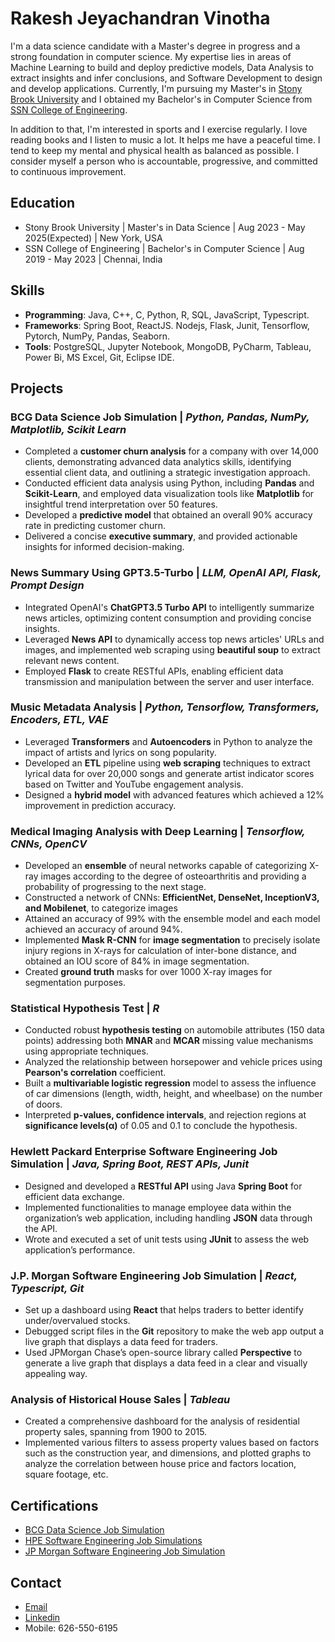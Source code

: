 # Rakesh Jeyachandran Vinotha

I'm a data science candidate with a Master's degree in progress and a strong foundation in computer science. My expertise lies in areas of 
Machine Learning to build and deploy predictive models, Data Analysis to extract insights and infer conclusions, and Software Development to design and develop applications. Currently, I'm pursuing my Master's in [Stony Brook University](https://www.cs.stonybrook.edu/admissions/Graduate-Admissions-Data-Science#2) and I obtained my Bachelor's in Computer Science from [SSN College of Engineering](https://www.ssn.edu.in/college-of-engineering/computer-science-and-engineering-department-ssn-institutions/).

In addition to that, I'm interested in sports and I exercise regularly. I love reading books and I listen to music a lot. It helps me have a peaceful time. I tend to keep my mental and physical health as balanced as possible. I consider myself a person who is accountable, progressive, and committed to continuous improvement.

## Education
- Stony Brook University | Master's in Data Science | Aug 2023 - May 2025(Expected) | New York, USA
- SSN College of Engineering | Bachelor's in Computer Science | Aug 2019 - May 2023 | Chennai, India

## Skills
- **Programming**: Java, C++, C, Python, R, SQL, JavaScript, Typescript.
- **Frameworks**: Spring Boot, ReactJS. Nodejs, Flask, Junit, Tensorflow, Pytorch, NumPy, Pandas, Seaborn.
- **Tools**: PostgreSQL, Jupyter Notebook, MongoDB, PyCharm, Tableau, Power Bi, MS Excel, Git, Eclipse IDE.

## Projects
### BCG Data Science Job Simulation | _Python, Pandas, NumPy, Matplotlib, Scikit Learn_
- Completed a **customer churn analysis** for a company with over 14,000 clients, demonstrating advanced data analytics skills, identifying essential client data, and outlining a strategic investigation approach.
- Conducted efficient data analysis using Python, including **Pandas** and **Scikit-Learn**, and employed data visualization tools like **Matplotlib** for insightful trend interpretation over 50 features.
- Developed a **predictive model** that obtained an overall 90% accuracy rate in predicting customer churn.
- Delivered a concise **executive summary**, and provided actionable insights for informed decision-making.

### News Summary Using GPT3.5-Turbo | _LLM, OpenAI API, Flask, Prompt Design_
- Integrated OpenAI's **ChatGPT3.5 Turbo API** to intelligently summarize news articles, optimizing content consumption and providing concise insights.
- Leveraged **News API** to dynamically access top news articles' URLs and images, and implemented web scraping using **beautiful soup** to extract relevant news content.
- Employed **Flask** to create RESTful APIs, enabling efficient data transmission and manipulation between the server and user interface.

### Music Metadata Analysis | _Python, Tensorflow, Transformers, Encoders, ETL, VAE_
- Leveraged **Transformers** and **Autoencoders** in Python to analyze the impact of artists and lyrics on song popularity.
- Developed an **ETL** pipeline using **web scraping** techniques to extract lyrical data for over 20,000 songs and generate artist indicator scores based on Twitter and YouTube engagement analysis.
- Designed a **hybrid model** with advanced features which achieved a 12% improvement in prediction accuracy.

### Medical Imaging Analysis with Deep Learning | _Tensorflow, CNNs, OpenCV_
- Developed an **ensemble** of neural networks capable of categorizing X-ray images according to the degree of osteoarthritis and providing a probability of progressing to the next stage.
- Constructed a network of CNNs: **EfficientNet, DenseNet, InceptionV3, and Mobilenet**, to categorize images
- Attained an accuracy of 99% with the ensemble model and each model achieved an accuracy of around 94%.
- Implemented **Mask R-CNN** for **image segmentation** to precisely isolate injury regions in X-rays for calculation of inter-bone distance, and obtained an IOU score of 84% in image segmentation.
- Created **ground truth** masks for over 1000 X-ray images for segmentation purposes.

### Statistical Hypothesis Test | _R_
- Conducted robust **hypothesis testing** on automobile attributes (150 data points) addressing both **MNAR** and **MCAR** missing value mechanisms using appropriate techniques.
- Analyzed the relationship between horsepower and vehicle prices using **Pearson's correlation** coefficient.
- Built a **multivariable logistic regression** model to assess the influence of car dimensions (length, width, height, and wheelbase) on the number of doors.
- Interpreted **p-values, confidence intervals**, and rejection regions at **significance levels(α)** of 0.05 and 0.1 to conclude the hypothesis.

### Hewlett Packard Enterprise Software Engineering Job Simulation | _Java, Spring Boot, REST APIs, Junit_
- Designed and developed a **RESTful API** using Java **Spring Boot** for efficient data exchange.
- Implemented functionalities to manage employee data within the organization’s web application, including handling **JSON** data through the API.
- Wrote and executed a set of unit tests using **JUnit** to assess the web application’s performance.

### J.P. Morgan Software Engineering Job Simulation | _React, Typescript, Git_
- Set up a dashboard using **React** that helps traders to better identify under/overvalued stocks.
- Debugged script files in the **Git** repository to make the web app output a live graph that displays a data feed for traders.
- Used JPMorgan Chase’s open-source library called **Perspective** to generate a live graph that displays a data feed in a clear and visually appealing way.

### Analysis of Historical House Sales | _Tableau_
- Created a comprehensive dashboard for the analysis of residential property sales, spanning from 1900 to 2015.
- Implemented various filters to assess property values based on factors such as the construction year, and dimensions, and plotted graphs to analyze the correlation between house price and factors location, square footage, etc.

## Certifications
- [BCG Data Science Job Simulation](https://forage-uploads-prod.s3.amazonaws.com/completion-certificates/BCG%20/Tcz8gTtprzAS4xSoK_BCG_L8252k4gv8Dz5jM9w_1707714810496_completion_certificate.pdf)
- [HPE Software Engineering Job Simulations](https://forage-uploads-prod.s3.amazonaws.com/completion-certificates/Hewlett%20Packard%20Enterprise%20/da2T3WZCbMAJD7bNB_Hewlett%20Packard%20Enterprise_L8252k4gv8Dz5jM9w_1709064447503_completion_certificate.pdf)
- [JP Morgan Software Engineering Job Simulation](https://forage-uploads-prod.s3.amazonaws.com/completion-certificates/J.P.%20Morgan/R5iK7HMxJGBgaSbvk_J.P.%20Morgan_L8252k4gv8Dz5jM9w_1708037762008_completion_certificate.pdf)

## Contact
- [Email](mailto:rakesh.jeyachandranvinotha@stonybrook.edu)
- [Linkedin](https://www.linkedin.com/in/rakesh-jeyachandran-vinotha-01b3ab251/)
- Mobile: 626-550-6195













